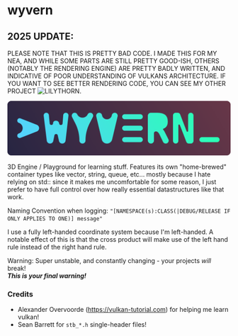 # wyvern

## 2025 UPDATE:
PLEASE NOTE THAT THIS IS PRETTY BAD CODE. I MADE THIS FOR MY NEA, AND WHILE SOME PARTS ARE STILL PRETTY GOOD-ISH, OTHERS (NOTABLY THE RENDERING ENGINE) ARE PRETTY BADLY WRITTEN, AND INDICATIVE OF POOR UNDERSTANDING OF VULKANS ARCHITECTURE. IF YOU WANT TO SEE BETTER RENDERING CODE, YOU CAN SEE MY OTHER PROJECT ![LILYTHORN](https://github.com/kryzp/lilythorn).

![](https://github.com/kryzp/wyvern/blob/master/images/logo.png)

3D Engine / Playground for learning stuff. Features its own "home-brewed" container types like vector, string, queue, etc... mostly because I hate relying on std:: since it makes me uncomfortable for some reason, I just prefer to have full control over how really essential datastructures like that work.

Naming Convention when logging: ```"[NAMESPACE(s):CLASS(|DEBUG/RELEASE IF ONLY APPLIES TO ONE)] message"```  

I use a fully left-handed coordinate system because I'm left-handed. A notable effect of this is that the cross product will make use of the left hand rule instead of the right hand rule.  

Warning: Super unstable, and constantly changing - your projects *will* break!  
***This is your final warning!***

### Credits
 * Alexander Overvoorde (https://vulkan-tutorial.com) for helping me learn vulkan!  
 * Sean Barrett for ```stb_*.h``` single-header files!
